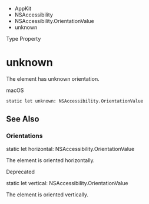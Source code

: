 

- AppKit
- NSAccessibility
- NSAccessibility.OrientationValue
-  unknown 

Type Property

# unknown

The element has unknown orientation.

macOS

``` source
static let unknown: NSAccessibility.OrientationValue
```

## See Also

### Orientations

static let horizontal: NSAccessibility.OrientationValue

The element is oriented horizontally.

Deprecated

static let vertical: NSAccessibility.OrientationValue

The element is oriented vertically.

